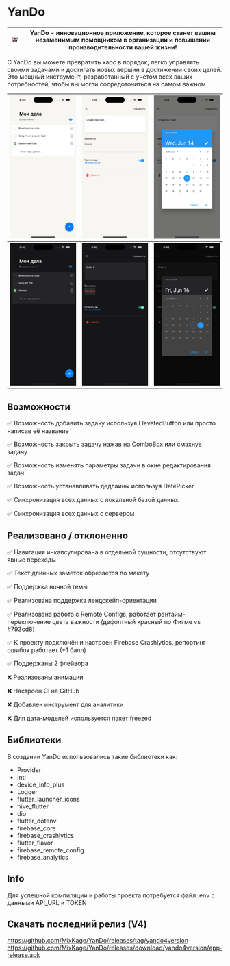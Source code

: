 # YanDo

| <img src=github_images/yando_icon.png width="70" /> | YanDo - инновационное приложение, которое станет вашим незаменимым помощником в организации и повышении производительности вашей жизни! |
| --- | --- |

С YanDo вы можете превратить хаос в порядок, легко управлять своими задачами и достигать новых вершин в достижении своих целей. Это мощный инструмент, разработанный с учетом всех ваших потребностей, чтобы вы могли сосредоточиться на самом важном.

| <img src=github_images/home_page.png width="300" /> | <img src=github_images/edit_task.png width="300" /> | <img src=github_images/time_data_picker.png width="300" /> |
| --- | --- | --- |
| <img src=github_images/home_page_dark.png width="300" /> | <img src=github_images/edit_task_dark.png width="300" /> | <img src=github_images/time_data_picker_dark.png width="300" /> |

## Возможности


✅ Возможность добавить задачу используя ElevatedButton или просто написав её название

✅ Возможность закрыть задачу нажав на ComboBox или смахнув задачу

✅ Возможность изменять параметры задачи в окне редактирования задач

✅ Возможность устанавливать дедлайны используя DatePicker

✅ Синхронизация всех данных с локальной базой данных

✅ Синхронизация всех данных с сервером


## Реализовано / отклоненно

✅ Навигация инкапсулирована в отдельной сущности, отсутствуют явные переходы

✅ Текст длинных заметок обрезается по макету

✅ Поддержка ночной темы

✅ Реализована поддержка лендскейп-ориентации

✅ Реализована работа с Remote Configs, работает рантайм-переключение цвета важности (дефолтный красный по Фигме vs     #793cd8) 

✅ К проекту подключён и настроен Firebase Crashlytics, репортинг ошибок работает (+1 балл)

✅ Поддержаны 2 флейвора

❌ Реализованы анимации

❌ Настроен CI на GitHub

❌ Добавлен инструмент для аналитики

❌ Для дата-моделей используется пакет freezed 

## Библиотеки

В создании YanDo использовались такие библиотеки как:
* Provider
* intl
* device_info_plus
* Logger
* flutter_launcher_icons
* hive_flutter
* dio
* flutter_dotenv
* firebase_core
* firebase_crashlytics
* flutter_flavor
* firebase_remote_config
* firebase_analytics

## Info

Для успешной компиляции и работы проекта потребуется файл .env с данными API_URL и TOKEN

## Скачать последний релиз (V4)

https://github.com/MixKage/YanDo/releases/tag/yando4version
https://github.com/MixKage/YanDo/releases/download/yando4version/app-release.apk
